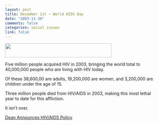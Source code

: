 ```yaml
--- 
layout: post
title: December 1st ~ World AIDS Day
date: "2003-11-30"
comments: false
categories: social issues
link: false
---
```

<a href="http://linkandthink.org/"><img src="http://zanshin.net/images/aidsdaylinkandthink.gif" width="350" height="46" /></a>

Five million people acquired HIV in 2003, bringing the world total to 40,000,000 people who are living with HIV today.

Of these 38,600,00 are adults, 19,200,000 are women, and 3,200,000 are children under the age of 15.

Three million people died from HIV/AIDS in 2003, making this most lethal year to date for this affliction.

It isn't over.

<a href="http://blog.deanforamerica.com/archives/002463.html" title="Dean Announces HIV/AIDS Policy">Dean Announces HIV/AIDS Policy</a>
